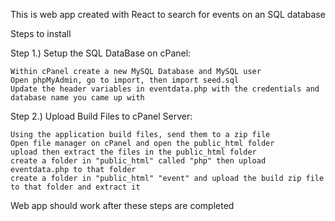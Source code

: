 This is web app created with React to search for events on an SQL database


Steps to install


Step 1.) Setup the SQL DataBase on cPanel:

    Within cPanel create a new MySQL Database and MySQL user
    Open phpMyAdmin, go to import, then import seed.sql
    Update the header variables in eventdata.php with the credentials and database name you came up with



Step 2.) Upload Build Files to cPanel Server:

    Using the application build files, send them to a zip file
    Open file manager on cPanel and open the public_html folder
    upload then extract the files in the public_html folder
    create a folder in "public_html" called "php" then upload eventdata.php to that folder
    create a folder in "public_html" "event" and upload the build zip file to that folder and extract it

Web app should work after these steps are completed
